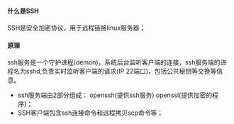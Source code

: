#### 什么是SSH
SSH是安全加密协议，用于远程链接linux服务器；

#### 原理
ssh服务是一个守护进程(demon)，系统后台监听客户端的连接，ssh服务端的进程名为sshd,负责实时监听客户端的请求(IP 22端口)，包括公共秘钥等交换等信息。

* ssh服务端由2部分组成： openssh(提供ssh服务)    openssl(提供加密的程序)；
* SSH客户端包含ssh连接命令和远程拷贝scp命令等；
